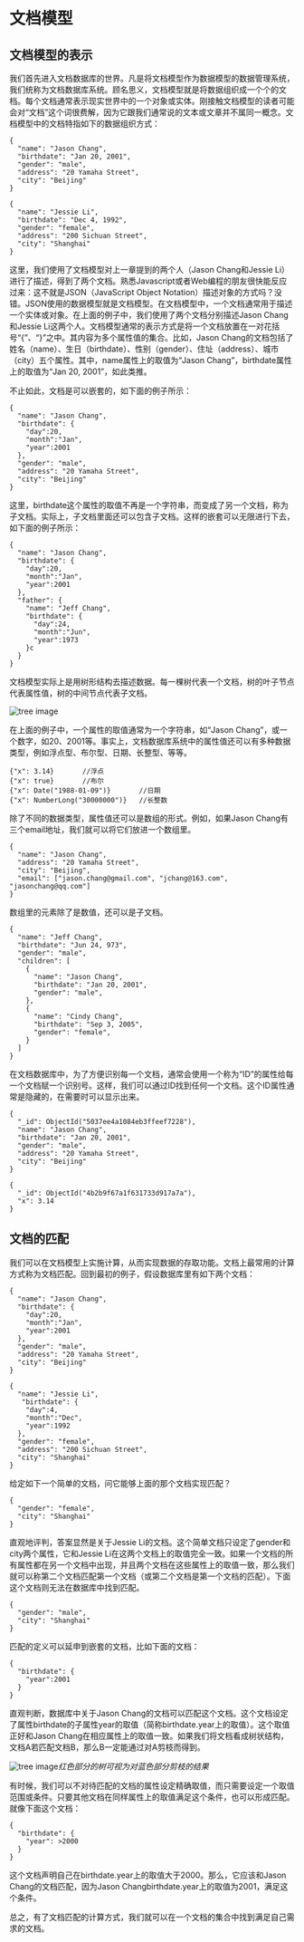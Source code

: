 # 文档模型

## 文档模型的表示

我们首先进入文档数据库的世界。凡是将文档模型作为数据模型的数据管理系统，我们统称为文档数据库系统。顾名思义，文档模型就是将数据组织成一个个的文档。每个文档通常表示现实世界中的一个对象或实体。刚接触文档模型的读者可能会对“文档”这个词很费解，因为它跟我们通常说的文本或文章并不属同一概念。文档模型中的文档特指如下的数据组织方式：

```bson
{
  "name": "Jason Chang",
  "birthdate": "Jan 20, 2001",
  "gender": "male",
  "address": "20 Yamaha Street",
  "city": "Beijing"
}

{
  "name": "Jessie Li",
  "birthdate": "Dec 4, 1992",
  "gender": "female",
  "address": "200 Sichuan Street",
  "city": "Shanghai"
}
```

这里，我们使用了文档模型对上一章提到的两个人（Jason Chang和Jessie Li）进行了描述，得到了两个文档。熟悉Javascript或者Web编程的朋友很快能反应过来：这不就是JSON（JavaScript Object Notation）描述对象的方式吗？没错。JSON使用的数据模型就是文档模型。在文档模型中，一个文档通常用于描述一个实体或对象。在上面的例子中，我们使用了两个文档分别描述Jason Chang和Jessie Li这两个人。文档模型通常的表示方式是将一个文档放置在一对花括号“{”、“}”之中。其内容为多个属性值的集合。比如，Jason Chang的文档包括了姓名（name）、生日（birthdate）、性别（gender）、住址（address）、城市（city）五个属性。其中，name属性上的取值为“Jason Chang”，birthdate属性上的取值为“Jan 20, 2001”，如此类推。

不止如此，文档是可以嵌套的，如下面的例子所示：

```bson
{
  "name": "Jason Chang",
  "birthdate": {
    "day":20,
    "month":"Jan",
    "year":2001
  },
  "gender": "male",
  "address": "20 Yamaha Street",
  "city": "Beijing"
}
```

这里，birthdate这个属性的取值不再是一个字符串，而变成了另一个文档，称为子文档。实际上，子文档里面还可以包含子文档。这样的嵌套可以无限进行下去，如下面的例子所示：

```bson
{
  "name": "Jason Chang",
  "birthdate": {
    "day":20,
    "month":"Jan",
    "year":2001
  },
  "father": {
    "name": "Jeff Chang",
    "birthdate": {
      "day":24,
      "month":"Jun",
      "year":1973
    }c
  }
}
```

文档模型实际上是用树形结构去描述数据。每一棵树代表一个文档，树的叶子节点代表属性值，树的中间节点代表子文档。

![tree image](chapter2.2.1.jpg)

在上面的例子中，一个属性的取值通常为一个字符串，如“Jason Chang”，或一个数字，如20、2001等。事实上，文档数据库系统中的属性值还可以有多种数据类型，例如浮点型、布尔型、日期、长整型、等等。

```bson
{"x": 3.14}       //浮点
{"x": true}       //布尔
{"x": Date("1988-01-09")}       //日期
{"x": NumberLong("30000000")}   //长整数
```

除了不同的数据类型，属性值还可以是数组的形式。例如，如果Jason Chang有三个email地址，我们就可以将它们放进一个数组里。

```bson
{
  "name": "Jason Chang",
  "address": "20 Yamaha Street",
  "city": "Beijing",
  "email": ["jason.chang@gmail.com", "jchang@163.com", "jasonchang@qq.com"]
}
```

数组里的元素除了是数值，还可以是子文档。

```bson
{
  "name": "Jeff Chang",
  "birthdate": "Jun 24, 973",
  "gender": "male",
  "children": [
    {
      "name": "Jason Chang",
      "birthdate": "Jan 20, 2001",
      "gender": "male",
    },
    {
      "name": "Cindy Chang",
      "birthdate": "Sep 3, 2005",
      "gender": "female",
    }
  ]
}
```

在文档数据库中，为了方便识别每一个文档，通常会使用一个称为“ID”的属性给每一个文档赋一个识别号。这样，我们可以通过ID找到任何一个文档。这个ID属性通常是隐藏的，在需要时可以显示出来。

```bson
{
  "_id": ObjectId("5037ee4a1084eb3ffeef7228"),
  "name": "Jason Chang",
  "birthdate": "Jan 20, 2001",
  "gender": "male",
  "address": "20 Yamaha Street",
  "city": "Beijing"
}

{
  "_id": ObjectId("4b2b9f67a1f631733d917a7a"),
  "x": 3.14
}
```

## 文档的匹配

我们可以在文档模型上实施计算，从而实现数据的存取功能。文档上最常用的计算方式称为文档匹配。回到最初的例子，假设数据库里有如下两个文档：

```bson
{
  "name": "Jason Chang",
  "birthdate": {
    "day":20,
    "month":"Jan",
    "year":2001
  },
  "gender": "male",
  "address": "20 Yamaha Street",
  "city": "Beijing"
}

{
  "name": "Jessie Li",
   "birthdate": {
    "day":4,
    "month":"Dec",
    "year":1992
  },
  "gender": "female",
  "address": "200 Sichuan Street",
  "city": "Shanghai"
}
```

给定如下一个简单的文档，问它能够上面的那个文档实现匹配？

```bson
{
  "gender": "female",
  "city": "Shanghai"
}
```

直观地评判，答案显然是关于Jessie Li的文档。这个简单文档只设定了gender和city两个属性，它和Jessie Li在这两个文档上的取值完全一致。如果一个文档的所有属性都在另一个文档中出现，并且两个文档在这些属性上的取值一致，那么我们就可以称第二个文档匹配第一个文档（或第二个文档是第一个文档的匹配）。下面这个文档则无法在数据库中找到匹配。

```bson
{
  "gender": "male",
  "city": "Shanghai"
}
```

匹配的定义可以延申到嵌套的文档，比如下面的文档：

```bson
{
  "birthdate": {
    "year":2001
  }
}
```

直观判断，数据库中关于Jason Chang的文档可以匹配这个文档。这个文档设定了属性birthdate的子属性year的取值（简称birthdate.year上的取值）。这个取值正好和Jason Chang在相应属性上的取值一致。如果我们将文档看成树状结构，文档A若匹配文档B，那么B一定能通过对A剪枝而得到。

![tree image](chapter2.2.2.jpg)*红色部分的树可视为对蓝色部分剪枝的结果*

有时候，我们可以不对待匹配的文档的属性设定精确取值，而只需要设定一个取值范围或条件。只要其他文档在同样属性上的取值满足这个条件，也可以形成匹配。就像下面这个文档：

```bson
{
  "birthdate": {
    "year": >2000
  }
}
```

这个文档声明自己在birthdate.year上的取值大于2000。那么，它应该和Jason Chang的文档匹配，因为Jason Changbirthdate.year上的取值为2001，满足这个条件。

总之，有了文档匹配的计算方式，我们就可以在一个文档的集合中找到满足自己需求的文档。
